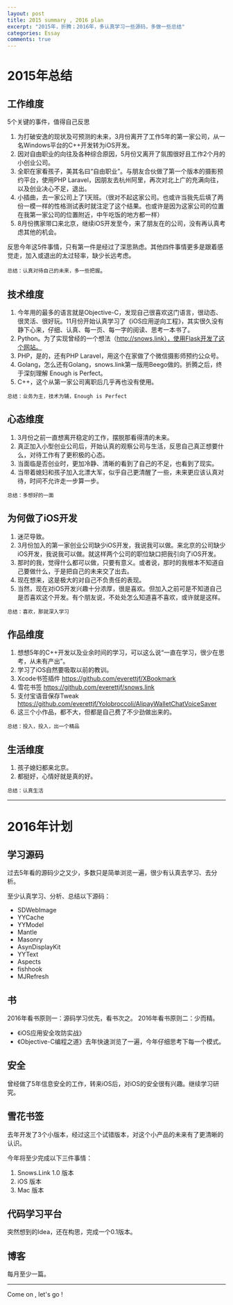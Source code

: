 ```yaml
---
layout: post
title: 2015 summary , 2016 plan
excerpt: "2015年，折腾；2016年，多认真学习一些源码，多做一些总结"
categories: Essay
comments: true
---
```






# 2015年总结

## 工作维度

5个关键的事件，值得自己反思

1. 为打破安逸的现状及可预测的未来，3月份离开了工作5年的第一家公司，从一名Windows平台的C++开发转为iOS开发。
2. 因对自由职业的向往及各种综合原因，5月份又离开了氛围很好且工作2个月的小创业公司。
3. 全职在家看孩子，美其名曰“自由职业”。与朋友合伙做了第一个版本的摄影预约平台，使用PHP Laravel，因朋友去杭州阿里，再次对北上广的充满向往，以及创业决心不足，退出。
4. 小插曲，去一家公司上了1天班。（很对不起这家公司。也或许当我先后填了两份一模一样的性格测试表时就注定了这个结果。也或许是因为这家公司的位置在我第一家公司的位置附近，中午吃饭的地方都一样）
5. 8月份携家带口来北京，继续iOS开发至今，来了朋友在的公司，没有再认真考虑其他的机会。

反思今年这5件事情，只有第一件是经过了深思熟虑。其他四件事情更多是跟着感觉走，加入或退出的太过轻率，缺少长远考虑。

`总结：认真对待自己的未来，多一些把握`。

## 技术维度

1. 今年用的最多的语言就是Objective-C，发现自己很喜欢这门语言，很动态、很灵活、很好玩。11月份开始认真学习了《iOS应用逆向工程》，其实很久没有静下心来，仔细、认真、每一页、每一字的阅读、思考一本书了。
2. Python。为了实现曾经的一个想法（http://snows.link），使用Flask开发了这个网站。
3. PHP，是的，还有PHP Laravel，用这个在家做了个微信摄影师预约公众号。
4. Golang，怎么还有Golang，snows.link第一版用Beego做的。折腾之后，终于深刻理解 Enough is Perfect。
5. C++，这个从第一家公司离职后几乎再也没有使用。

`总结：业务为主，技术为辅，Enough is Perfect`


## 心态维度

1. 3月份之前一直想离开稳定的工作，摆脱那看得清的未来。
2. 真正加入小型创业公司后，开始认真的观察公司与生活，反思自己真正想要什么，对待工作有了更积极的心态。
3. 当面临是否创业时，更加冷静、清晰的看到了自己的不足，也看到了现实。
4. 当带着媳妇和孩子加入北漂大军，似乎自己更清醒了一些，未来更应该认真对待，时间不允许走一步算一步。

`总结：多想好的一面`

## 为何做了iOS开发

1. 迷茫导致。
2. 3月份加入的第一家创业公司缺少iOS开发，我说我可以做。来北京的公司缺少iOS开发，我说我可以做。就这样两个公司的职位缺口把我引向了iOS开发。
3. 那时的我，觉得什么都可以做，只要有意义。或者说，那时的我根本不知道自己要做什么，于是把自己的未来交了出去。
4. 现在想来，这是极大的对自己不负责任的表现。
5. 当然，现在对iOS开发兴趣十分浓厚，很是喜欢。但加入之前可是不知道自己是否喜欢这个开发。有个朋友说，不处处怎么知道喜不喜欢，或许就是这样。

`总结：喜欢，那就深入学习`

## 作品维度

1. 想想5年的C++开发以及业余时间的学习，可以这么说“一直在学习，很少在思考，从未有产出”。
2. 学习了iOS自然要吸取以前的教训。
3. Xcode书签插件 https://github.com/everettjf/XBookmark
4. 雪花书签 https://github.com/everettjf/snows.link
5. 支付宝语音保存Tweak https://github.com/everettjf/Yolobroccoli/AlipayWalletChatVoiceSaver
6. 这三个小作品，都不大，但都是自己费了不少劲做出来的。

`总结：投入，投入，出一个精品`

## 生活维度

1. 孩子媳妇都来北京。
2. 都挺好，心情好就是真的好。

`总结：认真生活`



---

# 2016年计划

## 学习源码

过去5年看的源码少之又少，多数只是简单浏览一遍，很少有认真去学习、去分析。

至少认真学习、分析、总结以下源码：

- SDWebImage
- YYCache
- YYModel
- Mantle
- Masonry
- AsynDisplayKit
- YYText
- Aspects
- fishhook
- MJRefresh


## 书

2016年看书原则一：源码学习优先，看书次之。
2016年看书原则二：少而精。

- 《iOS应用安全攻防实战》
- 《Objective-C编程之道》去年快速浏览了一遍，今年仔细思考下每一个模式。

## 安全

曾经做了5年信息安全的工作，转来iOS后，对iOS的安全很有兴趣。继续学习研究。


## 雪花书签

去年开发了3个小版本，经过这三个试错版本，对这个小产品的未来有了更清晰的认识。

今年将至少完成以下三件事情：

1. Snows.Link 1.0 版本
2. iOS 版本
3. Mac 版本

## 代码学习平台

突然想到的Idea，还在构思，完成一个0.1版本。


## 博客

每月至少一篇。

---

Come on , let's go !


